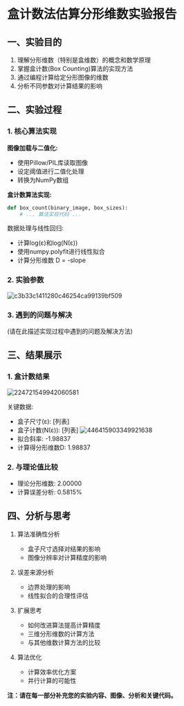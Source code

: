 # 盒计数法估算分形维数实验报告

## 一、实验目的

1. 理解分形维数（特别是盒维数）的概念和数学原理
2. 掌握盒计数(Box Counting)算法的实现方法
3. 通过编程计算给定分形图像的维数
4. 分析不同参数对计算结果的影响

## 二、实验过程

### 1. 核心算法实现

**图像加载与二值化:**
- 使用Pillow/PIL库读取图像
- 设定阈值进行二值化处理
- 转换为NumPy数组

**盒计数算法实现:**
```python
def box_count(binary_image, box_sizes):
    # ... 算法实现代码 ...
```
数据处理与线性回归:

- 计算log(ε)和log(N(ε))
- 使用numpy.polyfit进行线性拟合
- 计算分形维数 D = -slope
### 2. 实验参数
![c3b33c1411280c46254ca99139bf509](https://github.com/user-attachments/assets/a2a08302-1982-4110-b7cf-6d77f48298e5)


### 3. 遇到的问题与解决
(请在此描述实现过程中遇到的问题及解决方法)

## 三、结果展示
### 1. 盒计数结果
![224721549942060581](https://github.com/user-attachments/assets/bc252a9f-4422-4a6b-a1ee-d5bbd9bb317b)


关键数据:

- 盒子尺寸(ε): [列表]
- 盒子计数(N(ε)): [列表]
  ![446415903349921638](https://github.com/user-attachments/assets/00498d41-6653-421c-9d99-a0894709426a)
- 拟合斜率: -1.98837
- 计算得分形维数D: 1.98837
### 2. 与理论值比较
- 理论分形维数: 2.00000
- 计算误差分析: 0.5815%
## 四、分析与思考
1. 算法准确性分析
   
   - 盒子尺寸选择对结果的影响
   - 图像分辨率对计算精度的影响
2. 误差来源分析
   
   - 边界处理的影响
   - 线性拟合的合理性评估
3. 扩展思考
   
   - 如何改进算法提高计算精度
   - 三维分形维数的计算方法
   - 与其他维数计算方法的比较
4. 算法优化
   
   - 计算效率优化方案
   - 并行计算的可能性

**注：请在每一部分补充您的实验内容、图像、分析和关键代码。**
